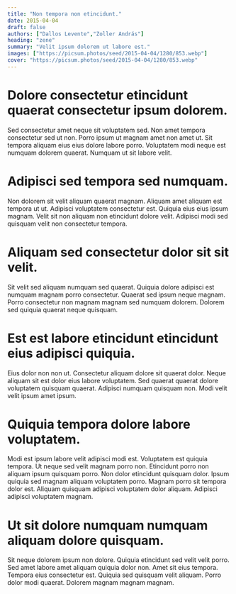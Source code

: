 ```yaml
---
title: "Non tempora non etincidunt."
date: 2015-04-04
draft: false 
authors: ["Dallos Levente","Zoller András"]
heading: "zene"
summary: "Velit ipsum dolorem ut labore est."
images: ["https://picsum.photos/seed/2015-04-04/1280/853.webp"]
cover: "https://picsum.photos/seed/2015-04-04/1280/853.webp"
---
```

# Dolore consectetur etincidunt quaerat consectetur ipsum dolorem.        
Sed consectetur amet neque sit voluptatem sed. Non amet tempora consectetur sed ut non. Porro ipsum ut magnam amet non amet ut. Sit tempora aliquam eius eius dolore labore porro. Voluptatem modi neque est numquam dolorem quaerat. Numquam ut sit labore velit.

# Adipisci sed tempora sed numquam.        
Non dolorem sit velit aliquam quaerat magnam. Aliquam amet aliquam est tempora ut ut. Adipisci voluptatem consectetur est. Quiquia eius eius ipsum magnam. Velit sit non aliquam non etincidunt dolore velit. Adipisci modi sed quisquam velit non consectetur tempora.

# Aliquam sed consectetur dolor sit sit velit.        
Sit velit sed aliquam numquam sed quaerat. Quiquia dolore adipisci est numquam magnam porro consectetur. Quaerat sed ipsum neque magnam. Porro consectetur non magnam magnam sed numquam dolorem. Dolorem sed quiquia quaerat neque quisquam.

# Est est labore etincidunt etincidunt eius adipisci quiquia.        
Eius dolor non non ut. Consectetur aliquam dolore sit quaerat dolor. Neque aliquam sit est dolor eius labore voluptatem. Sed quaerat quaerat dolore voluptatem quisquam quaerat. Adipisci numquam quisquam non. Modi velit velit ipsum amet ipsum.

# Quiquia tempora dolore labore voluptatem.        
Modi est ipsum labore velit adipisci modi est. Voluptatem est quiquia tempora. Ut neque sed velit magnam porro non. Etincidunt porro non aliquam ipsum quisquam porro. Non dolor etincidunt quisquam dolor. Ipsum quiquia sed magnam aliquam voluptatem porro. Magnam porro sit tempora dolor est. Aliquam quisquam adipisci voluptatem dolor aliquam. Adipisci adipisci voluptatem magnam.

# Ut sit dolore numquam numquam aliquam dolore quisquam.        
Sit neque dolorem ipsum non dolore. Quiquia etincidunt sed velit velit porro. Sed amet labore amet aliquam quiquia dolor non. Amet sit eius tempora. Tempora eius consectetur est. Quiquia sed quisquam velit aliquam. Porro dolor modi quaerat. Dolorem magnam magnam magnam.


